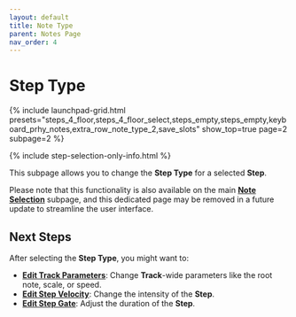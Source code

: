 ```yaml
---
layout: default
title: Note Type
parent: Notes Page
nav_order: 4
---
```


# Step Type

{% include launchpad-grid.html presets="steps_4_floor,steps_4_floor_select,steps_empty,steps_empty,keyboard_prhy_notes,extra_row_note_type_2,save_slots" show_top=true page=2 subpage=2 %}

{% include step-selection-only-info.html %}

This subpage allows you to change the **Step Type** for a selected **Step**.

Please note that this functionality is also available on the main [**Note Selection**](notes-selection.html) subpage, and this dedicated page may be removed in a future update to streamline the user interface.

## Next Steps

After selecting the **Step Type**, you might want to:

- **[Edit Track Parameters](../track-settings/index.html)**: Change **Track**-wide parameters like the root note, scale, or speed.
- **[Edit Step Velocity](notes-velocity.html)**: Change the intensity of the **Step**.
- **[Edit Step Gate](notes-gate.html)**: Adjust the duration of the **Step**.
